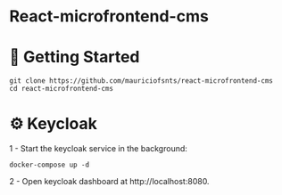 # React-microfrontend-cms


# 🚀 Getting Started

```
git clone https://github.com/mauriciofsnts/react-microfrontend-cms
cd react-microfrontend-cms
```

# ⚙️ Keycloak

1 - Start the keycloak service in the background:

```docker-compose up -d```

2 - Open keycloak dashboard at http://localhost:8080.
 
